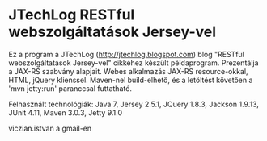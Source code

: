 ﻿JTechLog RESTful webszolgáltatások Jersey-vel
=============================================

Ez a program a JTechLog (<http://jtechlog.blogspot.com>) blog "RESTful webszolgáltatások Jersey-vel" cikkéhez készült példaprogram.
Prezentálja a JAX-RS szabvány alapjait. Webes alkalmazás JAX-RS resource-okkal, HTML, jQuery klienssel. 
Maven-nel build-elhető, és a letöltést követően a 'mvn jetty:run' paranccsal futtatható. 

Felhasznált technológiák: Java 7, Jersey 2.5.1, JQuery 1.8.3, Jackson 1.9.13, JUnit 4.11, Maven 3.0.3, Jetty 9.1.0

viczian.istvan a gmail-en
